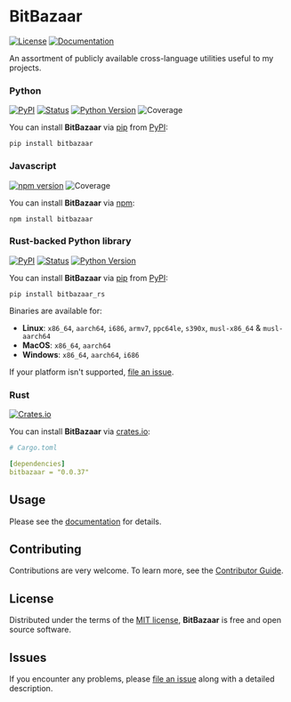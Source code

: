 
# BitBazaar

[![License](https://img.shields.io/badge/License-MIT-green.svg)][license]
[![Documentation](https://img.shields.io/badge/Documentation-8A2BE2)](https://zakstucke.github.io/bitbazaar)

[license]: https://github.com/zakstucke/bitbazaar/blob/main/LICENSE.md

An assortment of publicly available cross-language utilities useful to my projects.

### Python



[![PyPI](https://img.shields.io/pypi/v/bitbazaar.svg)][pypi status]
[![Status](https://img.shields.io/pypi/status/bitbazaar.svg)][pypi status]
[![Python Version](https://img.shields.io/pypi/pyversions/bitbazaar)][pypi status]
![Coverage](https://img.shields.io/badge/Coverage-100%25-green)

[pypi status]: https://pypi.org/project/bitbazaar/

You can install **BitBazaar** via [pip](https://pip.pypa.io/) from [PyPI](https://pypi.org/):

```console
pip install bitbazaar
```


### Javascript



[![npm version](https://img.shields.io/npm/v/bitbazaar.svg?style=flat)](https://www.npmjs.com/package/bitbazaar)
![Coverage](https://img.shields.io/badge/Coverage-100%25-green)

You can install **BitBazaar** via [npm](https://www.npmjs.com/):

```console
npm install bitbazaar
```


### Rust-backed Python library



[![PyPI](https://img.shields.io/pypi/v/bitbazaar_rs.svg)][pypi status]
[![Status](https://img.shields.io/pypi/status/bitbazaar_rs.svg)][pypi status]
[![Python Version](https://img.shields.io/pypi/pyversions/bitbazaar_rs)][pypi status]

[pypi status]: https://pypi.org/project/bitbazaar_rs/

You can install **BitBazaar** via [pip](https://pip.pypa.io/) from [PyPI](https://pypi.org/):

```console
pip install bitbazaar_rs
```

Binaries are available for:

* **Linux**: `x86_64`, `aarch64`, `i686`, `armv7`, `ppc64le`, `s390x`,  `musl-x86_64` & `musl-aarch64`
* **MacOS**: `x86_64`, `aarch64`
* **Windows**: `x86_64`, `aarch64`, `i686`

If your platform isn't supported, [file an issue](https://github.com/zakstucke/bitbazaar/issues).


### Rust



[![Crates.io](https://img.shields.io/crates/v/bitbazaar.svg)](https://crates.io/crates/bitbazaar)

You can install **BitBazaar** via [crates.io](https://crates.io/):

```yaml
# Cargo.toml

[dependencies]
bitbazaar = "0.0.37"
```


## Usage

Please see the [documentation](https://zakstucke.github.io/bitbazaar) for details.

## Contributing

Contributions are very welcome.
To learn more, see the [Contributor Guide](CONTRIBUTING.md).

## License

Distributed under the terms of the [MIT license](LICENSE.md),
**BitBazaar** is free and open source software.

## Issues

If you encounter any problems,
please [file an issue](https://github.com/zakstucke/bitbazaar/issues) along with a detailed description.

